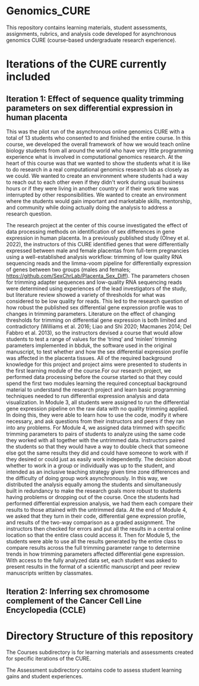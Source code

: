 # Genomics_CURE

This repository contains learning materials, student assessments, assignments, rubrics, and analysis code developed for asynchronous genomics CURE (course-based undergraduate research experience).  

# Iterations of the CURE currently included
## Iteration 1: Effect of sequence quality trimming parameters on sex differential expression in human placenta

This was the pilot run of the asynchronous online genomics CURE with a total of 13 students who consented to and finished the entire course.  In this course, we developed the overall framework of how we would teach online biology students from all around the world who have very little programming experience what is involved in computational genomics research.  At the heart of this course was that we wanted to show the students what it is like to do research in a real computational genomics research lab as closely as we could.  We wanted to create an environment where students had a way to reach out to each other even if they didn't work during usual business hours or if they were living in another country or if their work time was interrupted by other responsibilities.  We wanted to create an environment where the students would gain important and marketable skills, mentorship, and community while doing actually doing the analysis to address a research question.  

The research project at the center of this course investigated the effect of data processing methods on identification of sex differences in gene expression in human placenta. In a previously published study (Olney et al. 2022), the instructors of this CURE identified genes that were differentially expressed between male and female placentas from full-term pregnancies using a well-established analysis workflow: trimming of low quality RNA sequencing reads and the limma-voom pipeline for differentially expression of genes between two groups (males and females; https://github.com/SexChrLab/Placenta_Sex_Diff). The parameters chosen for trimming adapter sequences and low-quality RNA sequencing reads were determined using experiences of the lead investigators of the study, but literature review showed a variety of thresholds for what was considered to be low quality for reads. This led to the research question of how robust the published sex differential gene expression profile was to changes in trimming parameters. Literature on the effect of changing thresholds for trimming on differential gene expression is both limited and contradictory (Williams et al. 2016; Liao and Shi 2020; Macmanes 2014; Del Fabbro et al. 2013), so the instructors devised a course that would allow students to test a range of values for the ‘trimq’ and ‘minlen’ trimming parameters implemented in bbduk, the software used in the original manuscript, to test whether and how the sex differential expression profile was affected in the placenta tissues. All of the required background knowledge for this project and project aims were presented to students in the first learning module of the course.For our research project, we performed data processing before the course started so that they could spend the first two modules learning the required conceptual background material to understand the research project and learn basic programming techniques needed to run differential expression analysis and data visualization. In Module 3, all students were assigned to run the differential gene expression pipeline on the raw data with no quality trimming applied. In doing this, they were able to learn how to use the code, modify it where necessary, and ask questions from their instructors and peers if they ran into any problems. For Module 4, we assigned data trimmed with specific trimming parameters to pairs of students to analyze using the same code they worked with all together with the untrimmed data. Instructors paired the students so that they would have a way to double check that someone else got the same results they did and could have someone to work with if they desired or could just as easily work independently. The decision about whether to work in a group or individually was up to the student, and intended as an inclusive teaching strategy given time zone differences and the difficulty of doing group work asynchronously. In this way, we distributed the analysis equally among the students and simultaneously built in redundancy to make the research goals more robust to students having problems or dropping out of the course. Once the students had performed differential expression analysis, we had them each compare their results to those attained with the untrimmed data. At the end of Module 4, we asked that they turn in their code, differential gene expression profile, and results of the two-way comparison as a graded assignment. The instructors then checked for errors and put all the results in a central online location so that the entire class could access it. Then for Module 5, the students were able to use all the results generated by the entire class to compare results across the full trimming parameter range to determine trends in how trimming parameters affected differential gene expression. With access to the fully analyzed data set, each student was asked to present results in the format of a scientific manuscript and peer review manuscripts written by classmates.

## Iteration 2: Inferring sex chromosome complement of the Cancer Cell Line Encyclopedia (CCLE)



# Directory Structure of this repository
The Courses subdirectory is for learning materials and assessments created for specific iterations of the CURE. 

The Assessment subdirectory contains code to assess student learning gains and student experiences.



